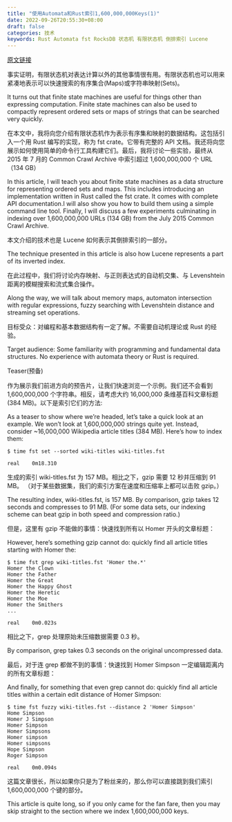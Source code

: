 ```yaml
---
title: "使用Automata和Rust索引1,600,000,000Keys(1)"
date: 2022-09-26T20:55:30+08:00
draft: false
categories: 技术
keywords: Rust Automata fst RocksDB 状态机 有限状态机 倒排索引 Lucene
---
```

[原文链接](https://blog.burntsushi.net/transducers/)

事实证明，有限状态机对表达计算以外的其他事情很有用。有限状态机也可以用来紧凑地表示可以快速搜索的有序集合(Maps)或字符串映射(Sets)。

It turns out that finite state machines are useful for things other than expressing computation. Finite state machines can also be used to compactly represent ordered sets or maps of strings that can be searched very quickly.

在本文中，我将向您介绍有限状态机作为表示有序集和映射的数据结构。这包括引入一个用 Rust 编写的实现，称为 fst crate。它带有完整的 API 文档。我还将向您展示如何使用简单的命令行工具构建它们。最后，我将讨论一些实验，最终从 2015 年 7 月的 Common Crawl Archive 中索引超过 1,600,000,000 个 URL（134 GB）

In this article, I will teach you about finite state machines as a data structure for representing ordered sets and maps.  This includes introducing an implementation written in Rust called the fst crate. It comes with complete API documentation.I will also show you how to build them using a simple command line tool. Finally, I will discuss a few experiments culminating in indexing over 1,600,000,000 URLs (134 GB) from the July 2015 Common Crawl Archive.

本文介绍的技术也是 Lucene 如何表示其倒排索引的一部分。

The technique presented in this article is also how Lucene represents a part of its inverted index.

在此过程中，我们将讨论内存映射、与正则表达式的自动机交集、与 Levenshtein 距离的模糊搜索和流式集合操作。

Along the way, we will talk about memory maps, automaton intersection with regular expressions, fuzzy searching with Levenshtein distance and streaming set operations.

目标受众：对编程和基本数据结构有一定了解。不需要自动机理论或 Rust 的经验。

Target audience: Some familiarity with programming and fundamental data structures. No experience with automata theory or Rust is required.

Teaser(预备)

作为展示我们前进方向的预告片，让我们快速浏览一个示例。我们还不会看到 1,600,000,000 个字符串。相反，请考虑大约 16,000,000 条维基百科文章标题 (384 MB)。以下是索引它们的方法:

As a teaser to show where we’re headed, let’s take a quick look at an example. We won’t look at 1,600,000,000 strings quite yet. Instead, consider ~16,000,000 Wikipedia article titles (384 MB). Here’s how to index them:

```
$ time fst set --sorted wiki-titles wiki-titles.fst

real    0m18.310
```

生成的索引 wiki-titles.fst 为 157 MB。相比之下，gzip 需要 12 秒并压缩到 91 MB。 （对于某些数据集，我们的索引方案在速度和压缩率上都可以击败 gzip。）

The resulting index, wiki-titles.fst, is 157 MB. By comparison, gzip takes 12 seconds and compresses to 91 MB. (For some data sets, our indexing scheme can beat gzip in both speed and compression ratio.)

但是，这里有 gzip 不能做的事情：快速找到所有以 Homer 开头的文章标题：

However, here’s something gzip cannot do: quickly find all article titles starting with Homer the:

```
$ time fst grep wiki-titles.fst 'Homer the.*'
Homer the Clown
Homer the Father
Homer the Great
Homer the Happy Ghost
Homer the Heretic
Homer the Moe
Homer the Smithers
...

real    0m0.023s
```

相比之下，grep 处理原始未压缩数据需要 0.3 秒。

By comparison, grep takes 0.3 seconds on the original uncompressed data.

最后，对于连 grep 都做不到的事情：快速找到 Homer Simpson 一定编辑距离内的所有文章标题：

And finally, for something that even grep cannot do: quickly find all article titles within a certain edit distance of Homer Simpson:

```
$ time fst fuzzy wiki-titles.fst --distance 2 'Homer Simpson'
Home Simpson
Homer J Simpson
Homer Simpson
Homer Simpsons
Homer simpson
Homer simpsons
Hope Simpson
Roger Simpson

real    0m0.094s
```
这篇文章很长，所以如果你只是为了粉丝来的，那么你可以直接跳到我们索引 1,600,000,000 个键的部分。

This article is quite long, so if you only came for the fan fare, then you may skip straight to the section where we index 1,600,000,000 keys.